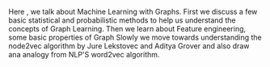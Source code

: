 Here , we talk about Machine Learning with Graphs. 
First we discuss a few basic statistical and probabilistic methods to help us understand the concepts of Graph Learning. 
Then we learn about Feature engineering, some basic properties of Graph
Slowly we move towards understanding the node2vec algorithm by Jure Lekstovec and Aditya Grover and also draw ana analogy from NLP'S word2vec algorithm.
